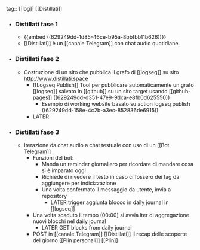 tag:: [[log]] [[Distillati]]

- ### Distillati fase 1
	- {{embed ((629249dd-1d85-46ce-b95a-8bbfbb11b626))}}
	- [[Distillati]] è un [[canale Telegram]] con chat audio quotidiane.
- ### Distillati fase 2
	- Costruzione di un sito che pubblica il grafo di [[logseq]] su sito http://www.distillati.space
		- [[Logseq Publish]] Tool per pubblicare automaticamente un grafo [[logseq]] salvato in [[github]] su un sito target usando [[github-pages]] ((629249dd-d351-47e9-9dca-e8fb0d625550))
			- Esempio di working website basato su action logseq publish ((629249dd-158e-4c2b-a3ec-852836de6915))
		- LATER
- ### Distillati fase 3
	- Iterazione da chat audio a chat testuale con uso di un [[Bot Telegram]]
		- Funzioni del bot:
			- Manda un reminder giornaliero per ricordare di mandare cosa si è imparato oggi
			- Richiede di rivedere il testo in caso ci fossero dei tag da aggiungere per indicizzazione
			- Una volta confermato il messaggio da utente, invia a repository
				- LATER trigger aggiunta blocco in daily journal in [[logseq]]
		- Una volta scaduto il tempo (00:00) si avvia iter di aggregazione nuovi blocchi nel daily journal
			- LATER GET blocks from daily journal
		- POST in [[canale Telegram]] [[Distillati]] il recap delle scoperte del giorno [[Plin personali]] [[Plin]]